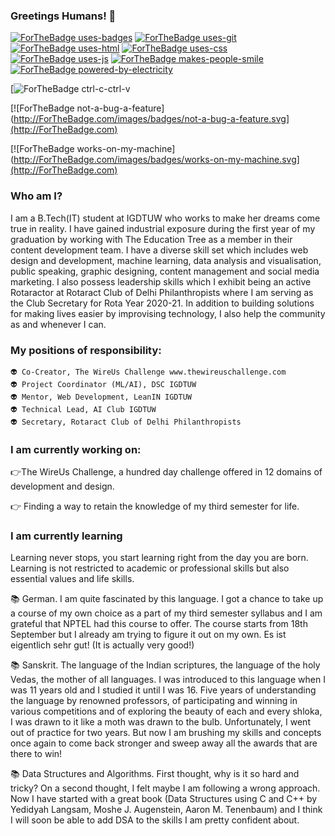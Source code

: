 ### Greetings Humans! 👋

<!--
**pooja-gera/pooja-gera** is a ✨ _special_ ✨ repository because its `README.md` (this file) appears on your GitHub profile.

Here are some ideas to get you started:

- 🔭 I’m currently working on ...
- 🌱 I’m currently learning ...
- 👯 I’m looking to collaborate on ...
- 🤔 I’m looking for help with ...
- 💬 Ask me about ...
- 📫 How to reach me: ...
- 😄 Pronouns: ...
- ⚡ Fun fact: ...
-->
[![ForTheBadge uses-badges](http://ForTheBadge.com/images/badges/uses-badges.svg)](http://ForTheBadge.com)
[![ForTheBadge uses-git](http://ForTheBadge.com/images/badges/uses-git.svg)](https://GitHub.com/)
[![ForTheBadge uses-html](http://ForTheBadge.com/images/badges/uses-html.svg)](http://ForTheBadge.com)
[![ForTheBadge uses-css](http://ForTheBadge.com/images/badges/uses-css.svg)](http://ForTheBadge.com)
[![ForTheBadge uses-js](http://ForTheBadge.com/images/badges/uses-js.svg)](http://ForTheBadge.com)
[![ForTheBadge makes-people-smile](http://ForTheBadge.com/images/badges/makes-people-smile.svg)](http://ForTheBadge.com)
[![ForTheBadge powered-by-electricity](http://ForTheBadge.com/images/badges/powered-by-electricity.svg)](http://ForTheBadge.com)

[![ForTheBadge ctrl-c-ctrl-v](https://github.com/BraveUX/for-the-badge/blob/master/src/images/badges/ctrl-c-ctrl-v.svg)

[![ForTheBadge not-a-bug-a-feature](http://ForTheBadge.com/images/badges/not-a-bug-a-feature.svg](http://ForTheBadge.com)

[![ForTheBadge works-on-my-machine](http://ForTheBadge.com/images/badges/works-on-my-machine.svg](http://ForTheBadge.com)


### Who am I? 

I am a B.Tech(IT) student at IGDTUW who works to make her dreams come true in reality.
I have gained industrial exposure during the first year of my graduation by working with The Education Tree as a member in their content development team.
I have a diverse skill set which includes web design and development, machine learning, data analysis and visualisation, public speaking, graphic designing, content management and social media marketing.
I also possess leadership skills which I exhibit being an active Rotaractor at Rotaract Club of Delhi Philanthropists where I am serving as the Club Secretary for Rota Year 2020-21.
In addition to building solutions for making lives easier by improvising technology, I also help the community as and whenever I can. 

### My positions of responsibility: 

    👽 Co-Creator, The WireUs Challenge www.thewireuschallenge.com 
    👽 Project Coordinator (ML/AI), DSC IGDTUW
    👽 Mentor, Web Development, LeanIN IGDTUW
    👽 Technical Lead, AI Club IGDTUW
    👽 Secretary, Rotaract Club of Delhi Philanthropists


### I am currently working on:
   :point_right:The WireUs Challenge, a hundred day challenge offered in 12 domains of development and design.
   
   :point_right: Finding a way to retain the knowledge of my third semester for life.
   
### I am currently learning 
   
   Learning never stops, you start learning right from the day you are born. Learning is not restricted to academic or professional skills but also essential values and life   skills.
   
   📚 German. I am quite fascinated by this language. I got a chance to take up a course of my own choice as a part of my third semester syllabus and I am grateful that NPTEL had this course to offer. The course starts from 18th September but I already am trying to figure it out on my own. Es ist eigentlich sehr gut! (It is actually very good!)
   
   📚 Sanskrit. The language of the Indian scriptures, the language of the holy Vedas, the mother of all languages. I was introduced to this language when I was 11 years old and I studied it until I was 16. Five years of understanding the language by renowned professors, of participating and winning in various competitions and of exploring the beauty of each and every shloka, I was drawn to it like a moth was drawn to the bulb. Unfortunately, I went out of practice for two years. But now I am brushing my skills and concepts once again to come back stronger and sweep away all the awards that are there to win! 
   
   📚 Data Structures and Algorithms. First thought, why is it so hard and tricky? On a second thought, I felt maybe I am following a wrong approach. Now I have started with a great book (Data Structures using C and C++ by Yedidyah Langsam, Moshe J. Augenstein, Aaron M. Tenenbaum) and I think I will soon be able to add DSA to the skills I am pretty confident about. 
   
   

